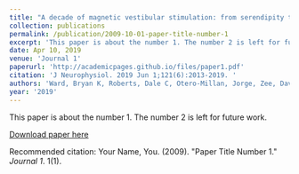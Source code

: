 ```yaml
---
title: "A decade of magnetic vestibular stimulation: from serendipity to physics to the clinic."
collection: publications
permalink: /publication/2009-10-01-paper-title-number-1
excerpt: 'This paper is about the number 1. The number 2 is left for future work.'
date: Apr 10, 2019
venue: 'Journal 1'
paperurl: 'http://academicpages.github.io/files/paper1.pdf'
citation: 'J Neurophysiol. 2019 Jun 1;121(6):2013-2019. '
authors: 'Ward, Bryan K, Roberts, Dale C, Otero-Millan, Jorge, Zee, David S'
year: '2019'
---
```

This paper is about the number 1. The number 2 is left for future work.

[Download paper here](http://academicpages.github.io/files/paper1.pdf)

Recommended citation: Your Name, You. (2009). "Paper Title Number 1." <i>Journal 1</i>. 1(1).
